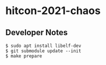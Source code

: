 # hitcon-2021-chaos

## Developer Notes

```
$ sudo apt install libelf-dev
$ git submodule update --init
$ make prepare
```
